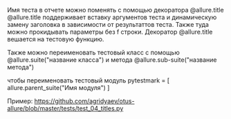 Имя теста в отчете можно поменять с помощью декоратора @allure.title 
@allure.title поддерживает вставку аргументов теста и динамическую замену заголовка в зависимости от результаттов теста. Также туда можно прокидывать параметры без f строки. Декоратор @allure.title вешается на тестовую функцию.

Также можно переименовать тестовый класс с помощью @allure.suite("название класса") и метода @allure.sub-suite("название метода")

чтобы переименовать тестовый модуль 
pytestmark = [
				allure.parent_suite("Имя модуля")
]

Пример: https://github.com/agridyaev/otus-allure/blob/master/tests/test_04_titles.py